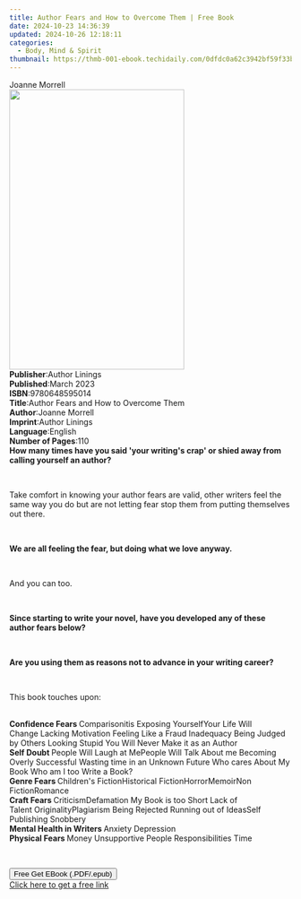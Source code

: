```yaml
---
title: Author Fears and How to Overcome Them | Free Book
date: 2024-10-23 14:36:39
updated: 2024-10-26 12:18:11
categories:
  - Body, Mind & Spirit
thumbnail: https://thmb-001-ebook.techidaily.com/0dfdc0a62c3942bf59f33b092361a04e6849b3049f6abde4f25201bf800f3cf5.jpg
---
```

<main id="book-container">
  <div class="flex flex-col">
    <div class="book-brief flex-1 py-6 px-4 sm:p-6 md:py-10 md:px-8">
      <!-- brief-->
      <div class="book-brief-main">Joanne Morrell</div>
    </div>
    <div
      class="book-meta-info flex-1 grid gap-4 col-start-1 col-end-3 row-start-1 sm:mb-6 sm:grid-cols-4 lg:gap-6 lg:col-start-2 lg:row-end-6 lg:row-span-6 lg:mb-0"
    >
      <div
        class="book-meta-info-left place-content-center mt-4 p-4 text-sm leading-6 col-start-2 col-span-2 dark:text-slate-400"
      >
        <img
          class="w-full h-500 object-cover rounded-lg sm:h-255 sm:col-span-2 lg:col-span-full"
          src="https://img-001-ebook.techidaily.com/9984a0eb7cd6be7f7c58c9e8f64ea576dc0f6060b9deb6cc768109b50ba5b655.jpg"
          alt=""
          width="312"
          height="500"
        />
      </div>
      <div
        class="book-meta-info-right mt-2 col-start-1 row-start-2 col-span-3 self-center"
      >
        <!-- meta data  -->
        <div class="flex flex-col px-4 md:px-8">
          <div class="flex-1">
            <strong>Publisher</strong>:<span class="px-2">Author Linings</span>
          </div>
          <div class="flex-1">
            <strong>Published</strong>:<span class="px-2">March 2023</span>
          </div>
          <div class="flex-1">
            <strong>ISBN</strong>:<span class="px-2">9780648595014</span>
          </div>
          <div class="flex-1">
            <strong>Title</strong>:<span class="px-2"
              >Author Fears and How to Overcome Them</span
            >
          </div>
          <div class="flex-1">
            <strong>Author</strong>:<span class="px-2">Joanne Morrell</span>
          </div>
          <div class="flex-1">
            <strong>Imprint</strong>:<span class="px-2">Author Linings</span>
          </div>
          <div class="flex-1">
            <strong>Language</strong>:<span class="px-2">English</span>
          </div>
          <div class="flex-1">
            <strong>Number of Pages</strong>:<span class="px-2">110</span>
          </div>
        </div>
      </div>
    </div>
    <div class="book-description flex-1 py-6 px-4 sm:p-6 md:py-10 md:px-8">
      <div class="book-description-main">
        <div accordion-content="" id="description">
          <strong
            >How many times have you said 'your writing's crap' or shied away
            from calling yourself an author?&nbsp;</strong
          >
          <p><br /></p>
          <p>
            Take comfort in knowing your author fears are valid, other writers
            feel the same way you do but are not letting fear stop them from
            putting themselves out there.&nbsp;
          </p>
          <p><br /></p>
          <strong
            >We are all feeling the fear, but doing what we love
            anyway.&nbsp;</strong
          >
          <p><br /></p>
          <p>And you can too.&nbsp;</p>
          <p><br /></p>
          <strong
            >Since starting to write your novel, have you developed any of these
            author fears below?&nbsp;</strong
          >
          <p><br /></p>
          <strong
            >Are you using them as reasons not to advance in your writing
            career?</strong
          >
          <p><br /></p>
          <p>This book touches upon:</p>
          <strong><br /></strong
          ><strong>Confidence Fears&nbsp;</strong>Comparisonitis&nbsp;Exposing
          YourselfYour Life Will Change&nbsp;Lacking Motivation&nbsp;Feeling
          Like a Fraud&nbsp;Inadequacy&nbsp;Being Judged by Others&nbsp;Looking
          Stupid&nbsp;You Will Never Make it as an Author&nbsp;<strong
            ><br /></strong
          ><strong>Self Doubt&nbsp;</strong>People Will Laugh at MePeople Will
          Talk About me&nbsp;Becoming Overly Successful&nbsp;Wasting time in an
          Unknown Future&nbsp;Who cares About My Book&nbsp;Who am I too Write a
          Book?&nbsp;<strong><br /></strong
          ><strong>Genre Fears&nbsp;</strong>Children's FictionHistorical
          FictionHorrorMemoirNon FictionRomance<strong><br /></strong
          ><strong>Craft Fears&nbsp;</strong>CriticismDefamation&nbsp;My Book is
          too Short&nbsp;Lack of Talent&nbsp;OriginalityPlagiarism&nbsp;Being
          Rejected&nbsp;Running out of IdeasSelf Publishing
          Snobbery&nbsp;<strong><br /></strong
          ><strong>Mental Health in Writers&nbsp;</strong
          >Anxiety&nbsp;Depression&nbsp;<strong><br /></strong
          ><strong>Physical Fears&nbsp;</strong>Money&nbsp;Unsupportive
          People&nbsp;Responsibilities&nbsp;Time
          <p><br /></p>
        </div>
        <div class="accordion-fader"></div>
      </div>
    </div>
    <div class="book-excerpts flex-1 py-6 px-4 sm:p-6 md:py-10 md:px-8"></div>
    <div
      class="book-about-author flex-1 py-6 px-4 sm:p-6 md:py-10 md:px-8"
    ></div>
    <div class="book-free-get flex-1 py-6 px-4 sm:p-6 md:py-10 md:px-8">
      <button
        id="btn-free-get"
        class="bg-blue-500 hover:bg-blue-700 text-white font-bold py-2 px-4 rounded"
      >
        Free Get EBook (.PDF/.epub)
      </button>
      <div id="countdown-display" class="px-2 text-lg mt-2"></div>
      <a
        id="free-link"
        class="hidden bg-blue-500 hover:bg-blue-700 text-white font-bold py-2 px-4 rounded"
        href="https://www.ebooks.com/en-us/book/210790284/author-fears-and-how-to-overcome-them/joanne-morrell/"
        target="_blank"
        >Click here to get a free link</a
      >
    </div>
    <script>
      let countdownTime = 0;
      let countdownInterval = null;
      document
        .getElementById('btn-free-get')
        .addEventListener('click', startCountdown);
      function startCountdown() {
        countdownTime = new Date().getTime() + 60000 * 3;
        countdownInterval = setInterval(updateCountdown, 1000);
        document.getElementById('btn-free-get').disabled = true;
        document
          .getElementById('btn-free-get')
          .classList.add('bg-gray-500', 'cursor-not-allowed');
      }
      function updateCountdown() {
        let currentTime = new Date().getTime();
        let timeLeft = countdownTime - currentTime;
        let secondsLeft = Math.floor(timeLeft / 1000);
        document.getElementById('countdown-display').innerHTML =
          `Remaining time: ${secondsLeft} seconds.`;
        if (secondsLeft <= 0) {
          clearInterval(countdownInterval);
          document.getElementById('btn-free-get').classList.add('hidden');
          document.getElementById('free-link').classList.remove('hidden');
          document.getElementById('countdown-display').innerHTML = '';
        }
      }
    </script>
  </div>
</main>

